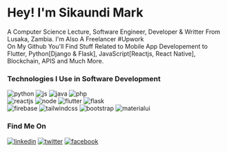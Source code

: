
# Hey! I'm Sikaundi Mark 
<p>
A Computer Science Lecture, Software Engineer, Developer & Writter From Lusaka, Zambia. I'm Also A Freelancer #Upwork
<br>
On My Github You'll Find Stuff Related to Mobile App Developement to Flutter, Python[Django & Flask], JavaScript[Reactjs, React Native], Blockchain, APIS and Much More.
</p>

### Technologies I Use in Software Development 

![python](https://img.shields.io/badge/Python-FFD43B?style=for-the-badge&logo=python&logoColor=blue)
![js](https://img.shields.io/badge/JavaScript-323330?style=for-the-badge&logo=javascript&logoColor=F7DF1E)
![java](https://img.shields.io/badge/Java-ED8B00?style=for-the-badge&logo=java&logoColor=white)
![php](https://img.shields.io/badge/PHP-777BB4?style=for-the-badge&logo=php&logoColor=white)
<br />
![reactjs](https://img.shields.io/badge/React-20232A?style=for-the-badge&logo=react&logoColor=61DAFB)
![node](https://img.shields.io/badge/Node.js-339933?style=for-the-badge&logo=nodedotjs&logoColor=white)
![flutter](https://img.shields.io/badge/Flutter-02569B?style=for-the-badge&logo=flutter&logoColor=white)
![flask](https://img.shields.io/badge/Flask-000000?style=for-the-badge&logo=flask&logoColor=white)
<br />
![firebase](https://img.shields.io/badge/firebase-ffca28?style=for-the-badge&logo=firebase&logoColor=black)
![tailwindcss](https://img.shields.io/badge/Tailwind_CSS-38B2AC?style=for-the-badge&logo=tailwind-css&logoColor=white)
![bootstrap](https://img.shields.io/badge/Bootstrap-563D7C?style=for-the-badge&logo=bootstrap&logoColor=white)
![materialui](https://img.shields.io/badge/Material%20UI-007FFF?style=for-the-badge&logo=mui&logoColor=white)

### Find Me On

[![linkedin](https://img.shields.io/badge/LinkedIn-0077B5?style=for-the-badge&logo=linkedin&logoColor=white)](https://www.linkedin.com/in/mark-emmanuel-sikaundi-123a55198/)
[![twitter](https://img.shields.io/badge/Twitter-1DA1F2?style=for-the-badge&logo=twitter&logoColor=white)](https://twitter.com/Alisikaundi)
[![facebook](https://img.shields.io/badge/Facebook-1DA1F2?style=for-the-badge&logo=twitter&logoColor=white)](https://facebook.com/cs60apa)
